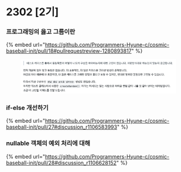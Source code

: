 # 2302 \[2기]

### 프로그래밍의 옳고 그름이란

{% embed url="https://github.com/Programmers-Hyune-c/cosmic-baseball-init/pull/18#pullrequestreview-1280893817" %}

<figure><img src="../.gitbook/assets/image (1).png" alt=""><figcaption></figcaption></figure>



### if-else 개선하기

{% embed url="https://github.com/Programmers-Hyune-c/cosmic-baseball-init/pull/27#discussion_r1106583993" %}



### nullable 객체의 예외 처리에 대해

{% embed url="https://github.com/Programmers-Hyune-c/cosmic-baseball-init/pull/28#discussion_r1106628152" %}
